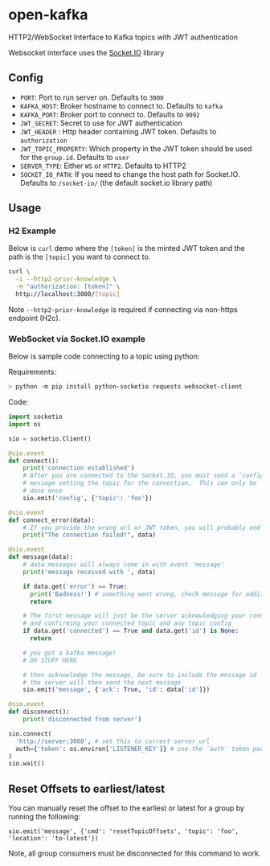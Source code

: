 # open-kafka
HTTP2/WebSocket Interface to Kafka topics with JWT authentication

Websocket interface uses the [Socket.IO](https://socket.io/) library

## Config

 - `PORT`: Port to run server on. Defaults to `3000`
 - `KAFKA_HOST`: Broker hostname to connect to.  Defaults to `kafka`
 - `KAFKA_PORT`: Broker port to connect to. Defaults to `9092`
 - `JWT_SECRET`: Secret to use for JWT authentication
 - `JWT_HEADER` : Http header containing JWT token.  Defaults to `authorization`
 - `JWT_TOPIC_PROPERTY`: Which property in the JWT token should be used for the `group.id`. Defaults to `user`
 - `SERVER_TYPE`: Either `WS` or `HTTP2`. Defaults to HTTP2
 - `SOCKET_IO_PATH`: If you need to change the host path for Socket.IO.  Defaults to `/socket-io/` (the default socket.io library path)

## Usage


### H2 Example

Below is `curl` demo where the `[token]` is the minted JWT token and the path is the `[topic]` you want to connect to.

```bash
curl \
  -i --http2-prior-knowledge \
  -H "authorization: [token]" \
  http://localhost:3000/[topic]
```

Note `--http2-prior-knowledge` is required if connecting via non-https endpoint (H2c).

### WebSocket via Socket.IO example

Below is sample code connecting to a topic using python:

Requirements:

```bash
> python -m pip install python-socketio requests websocket-client
```

Code:

```python
import socketio
import os

sio = socketio.Client()

@sio.event
def connect():
    print('connection established')
    # After you are connected to the Socket.IO, you must send a `config`
    # message setting the topic for the connection.  This can only be 
    # done once
    sio.emit('config', {'topic': 'foo'})

@sio.event
def connect_error(data):
    # If you provide the wrong url or JWT token, you will probably end up here
    print("The connection failed!", data)

@sio.event
def message(data):
    # data messages will always come in with event 'message'
    print('message received with ', data)

    if data.get('error') == True:
      print('Badness!') # something went wrong, check message for additional information
      return

    # The first message will just be the server acknowledging your connection
    # and confirming your connected topic and any topic config
    if data.get('connected') == True and data.get('id') is None:
      return

    # you got a kafka message!
    # DO STUFF HERE

    # then acknowledge the message, be sure to include the message id
    # the server will then send the next message
    sio.emit('message', {'ack': True, 'id': data['id']})

@sio.event
def disconnect():
    print('disconnected from server')

sio.connect(
  'http://server:3000', # set this to currect server url
  auth={'token': os.environ['LISTENER_KEY']} # use the `auth` token param to send JWT token
)
sio.wait()
```

## Reset Offsets to earliest/latest

You can manually reset the offset to the earliest or latest for a group by running the following:

`sio.emit('message', {'cmd': 'resetTopicOffsets', 'topic': 'foo', 'location': 'to-latest'})`

Note, all group consumers must be disconnected for this command to work.